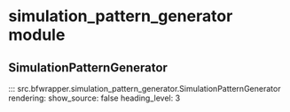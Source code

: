# simulation_pattern_generator module

## SimulationPatternGenerator

::: src.bfwrapper.simulation_pattern_generator.SimulationPatternGenerator
    rendering:
      show_source: false
      heading_level: 3
